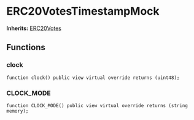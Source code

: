 # ERC20VotesTimestampMock
**Inherits:**
[ERC20Votes](/lib/openzeppelin-contracts/contracts/token/ERC20/extensions/ERC20Votes.sol/abstract.ERC20Votes.md)


## Functions
### clock


```solidity
function clock() public view virtual override returns (uint48);
```

### CLOCK_MODE


```solidity
function CLOCK_MODE() public view virtual override returns (string memory);
```

